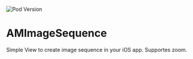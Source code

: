 ![Pod Version](https://img.shields.io/cocoapods/v/SVProgressHUD.svg?style=flat)

# AMImageSequence
Simple View to create image sequence in your iOS app. Supportes zoom.
